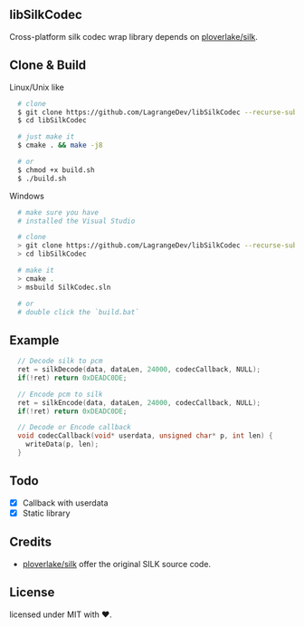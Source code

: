 ## libSilkCodec
Cross-platform silk codec wrap library depends on [ploverlake/silk](https://github.com/ploverlake/silk).

## Clone & Build

Linux/Unix like
```bash
  # clone
  $ git clone https://github.com/LagrangeDev/libSilkCodec --recurse-submodules
  $ cd libSilkCodec

  # just make it
  $ cmake . && make -j8

  # or
  $ chmod +x build.sh
  $ ./build.sh
```

Windows
```bash
  # make sure you have
  # installed the Visual Studio

  # clone
  > git clone https://github.com/LagrangeDev/libSilkCodec --recurse-submodules
  > cd libSilkCodec

  # make it
  > cmake .
  > msbuild SilkCodec.sln

  # or
  # double click the `build.bat`
```

## Example
```C
  // Decode silk to pcm
  ret = silkDecode(data, dataLen, 24000, codecCallback, NULL);
  if(!ret) return 0xDEADC0DE;

  // Encode pcm to silk
  ret = silkEncode(data, dataLen, 24000, codecCallback, NULL);
  if(!ret) return 0xDEADC0DE;

  // Decode or Encode callback
  void codecCallback(void* userdata, unsigned char* p, int len) {
    writeData(p, len);
  }

```

## Todo
- [x] Callback with userdata
- [x] Static library

## Credits
- [ploverlake/silk](https://github.com/ploverlake/silk) offer the original SILK source code.

## License
licensed under MIT with ❤.
